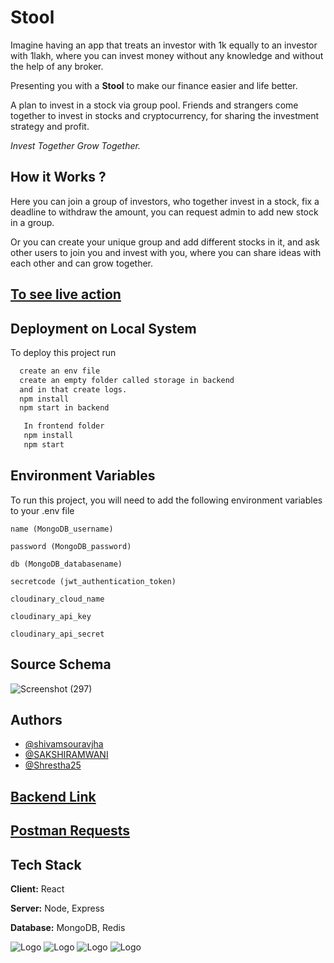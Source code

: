
# Stool
 Imagine having an app that treats an investor with 1k 
equally to an investor with 1lakh, where you can 
invest money without any knowledge and without 
the help of any broker.

Presenting you with a  **Stool** to make 
our finance easier and life better.

A plan to invest in a stock via group pool. Friends and strangers come
together to invest in stocks and cryptocurrency, for 
sharing the investment strategy and profit. 

*Invest Together Grow Together.*




## How it Works ?

Here you can join a group of investors, who together invest
in a stock, fix a deadline to withdraw the amount, you can 
request admin to add new stock in a group.

Or you can create your unique group and  add different stocks in
it, and ask other users to join you and invest with you, where
you can share ideas with each other and can grow together.


## [To see live action](https://stool-front.herokuapp.com/)
  
## Deployment on Local System

To deploy this project run

```bash
  create an env file
  create an empty folder called storage in backend
  and in that create logs.
  npm install
  npm start in backend
```
```bash
   In frontend folder
   npm install
   npm start
```
  
## Environment Variables

To run this project, you will need to add the following environment variables to your .env file

`name (MongoDB_username)`

`password (MongoDB_password)`

`db (MongoDB_databasename)`

`secretcode (jwt_authentication_token)`

`cloudinary_cloud_name`

`cloudinary_api_key`

`cloudinary_api_secret`


## Source Schema

![Screenshot (297)](https://user-images.githubusercontent.com/60891544/127903299-77f3b9f0-2dba-4cc7-9d03-78a7b4e518b9.png)

    
## Authors

- [@shivamsouravjha](https://github.com/shivamsouravjha)
- [@SAKSHIRAMWANI](https://github.com/SAKSHIRAMWANI)
- [@Shrestha25](https://github.com/Shrestha25)
  
  
  
## [Backend Link](https://stool-back.herokuapp.com/)

## [Postman Requests](https://www.getpostman.com/collections/a6cc1f044a023f89a5d8)


## Tech Stack

**Client:** React

**Server:** Node, Express

**Database:** MongoDB, Redis

  
![Logo](https://miro.medium.com/max/2000/1*EVqCcmCPgpNKxU1wzcTHgw.png)
![Logo](https://miro.medium.com/max/1400/0*iqBTxMY36028Eayz.jpg)
![Logo](https://techcrunch.com/wp-content/uploads/2019/06/MongoDB_Logo_FullColorBlack_RGB.png)
![Logo](https://upload.wikimedia.org/wikipedia/en/thumb/6/6b/Redis_Logo.svg/1200px-Redis_Logo.svg.png)
